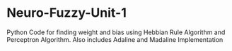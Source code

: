 # Neuro-Fuzzy-Unit-1
Python Code for finding weight and bias using Hebbian Rule Algorithm and Perceptron Algorithm. Also includes Adaline and Madaline Implementation
